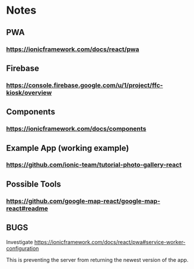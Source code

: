 # Notes

## PWA

### https://ionicframework.com/docs/react/pwa

## Firebase

### https://console.firebase.google.com/u/1/project/ffc-kiosk/overview

## Components

### https://ionicframework.com/docs/components

## Example App (working example)

### https://github.com/ionic-team/tutorial-photo-gallery-react

## Possible Tools


### https://github.com/google-map-react/google-map-react#readme


## BUGS

Investigate https://ionicframework.com/docs/react/pwa#service-worker-configuration

This is preventing the server from returning the newest version of the app.